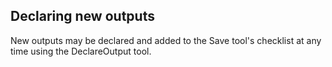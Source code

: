 ## Declaring new outputs

New outputs may be declared and added to the Save tool's checklist at any time using the DeclareOutput tool.
